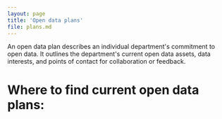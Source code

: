 ```yaml
---
layout: page
title: 'Open data plans'
file: plans.md
---
```


An open data plan describes an individual department's commitment to open data. It outlines the department's current open data assets, data interests, and points of contact for collaboration or feedback.

# Where to find current open data plans: